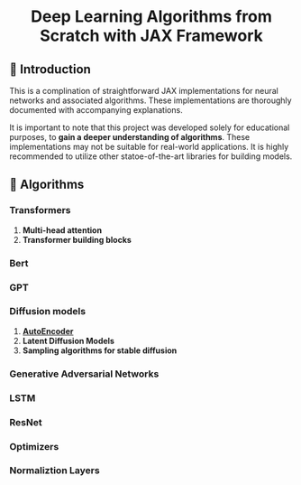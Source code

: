 <h1 align="center"> Deep Learning Algorithms from Scratch with JAX Framework </h1>

## 👋 Introduction

This is a complination of straightforward JAX implementations for neural networks and associated algorithms. These implementations are thoroughly documented with accompanying explanations.

It is important to note that this project was developed solely for educational purposes, to **gain a deeper understanding of algorithms**. These implementations may not be suitable for real-world applications. It is highly recommended to utilize other statoe-of-the-art libraries for building models.


## 📝 Algorithms

### Transformers
1. **Multi-head attention**
2. **Transformer building blocks**

### Bert

### GPT

### Diffusion models
1. [**AutoEncoder**](algorithms/diffusion/autoencoder.py)
1. **Latent Diffusion Models**
2. **Sampling algorithms for stable diffusion**

### Generative Adversarial Networks

### LSTM

### ResNet

### Optimizers

### Normaliztion Layers